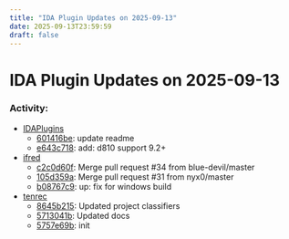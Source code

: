 ```yaml
---
title: "IDA Plugin Updates on 2025-09-13"
date: 2025-09-13T23:59:59
draft: false
---
```


# IDA Plugin Updates on 2025-09-13

### Activity:
  - [IDAPlugins](https://github.com/GaoYuCan/IDAPlugins)
    - [601416be](https://github.com/GaoYuCan/IDAPlugins/commit/601416be964dc91214812d90d4a951d699326ea3): update readme
    - [e643c718](https://github.com/GaoYuCan/IDAPlugins/commit/e643c718a2e381843f8f58c4977486b65da0f05f): add: d810 support 9.2+
  - [ifred](https://github.com/Jinmo/ifred)
    - [c2c0d60f](https://github.com/Jinmo/ifred/commit/c2c0d60f46231556ba8f631a52be2d83355284cd): Merge pull request #34 from blue-devil/master
    - [105d359a](https://github.com/Jinmo/ifred/commit/105d359a4c6142a992773a6f2fe578831bd11f00): Merge pull request #31 from nyx0/master
    - [b08767c9](https://github.com/Jinmo/ifred/commit/b08767c99de99a19619f23b23d7f0818ce9f9a3b): up: fix for windows build
  - [tenrec](https://github.com/axelmierczuk/tenrec)
    - [8645b215](https://github.com/axelmierczuk/tenrec/commit/8645b215bcbd3a725664cb38ce856cf77f662f5f): Updated project classifiers
    - [5713041b](https://github.com/axelmierczuk/tenrec/commit/5713041b2cceed7f4f9cdf030e0a4f358b68b8f1): Updated docs
    - [5757e69b](https://github.com/axelmierczuk/tenrec/commit/5757e69b95a907e16b9d9a83f1652ec195050034): init
